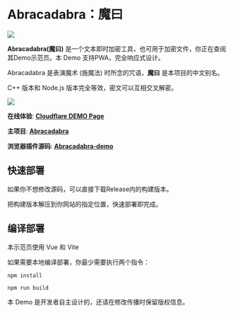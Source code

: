 # Abracadabra：魔曰

[<img src="https://img.shields.io/badge/license-AIPL%201.1-yellow"/>](LICENSE.md)

**Abracadabra(魔曰)** 是一个文本即时加密工具，也可用于加密文件，你正在查阅其Demo示范页。本 Demo 支持PWA，完全响应式设计。

Abracadabra 是表演魔术 (施魔法) 时所念的咒语，**魔曰** 是本项目的中文别名。

C++ 版本和 Node.js 版本完全等效，密文可以互相交叉解密。

<a href="https://chrome.google.com/webstore/detail/jgmlgdoefnmlealmfmhjhnoiejaifpko">
<img src="https://github.com/user-attachments/assets/9d2a3518-eb92-4c52-9191-098d1abdd399">
</a>

**在线体验**: [**Cloudflare DEMO Page**](https://abracadabra-demo.pages.dev/)

**主项目**: [**Abracadabra**](https://github.com/SheepChef/Abracadabra/)

**浏览器插件源码**: [**Abracadabra-demo**](https://github.com/SheepChef/Abracadabra_demo/tree/crx)

## 快速部署

如果你不想修改源码，可以直接下载Release内的构建版本。

把构建版本解压到你网站的指定位置，快速部署即完成。

## 编译部署

本示范页使用 Vue 和 Vite

如果需要本地编译部署，你最少需要执行两个指令：

```shell
npm install

npm run build
```

本 Demo 是开发者自主设计的，还请在修改传播时保留版权信息。
